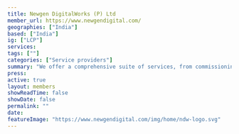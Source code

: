```yaml
---
title: Newgen DigitalWorks (P) Ltd
member_url: https://www.newgendigital.com/
geographies: ["India"]
based: ["India"]
ig: ["LCP"] 
services: 
tags: [""]
categories: ["Service providers"]
summary: "We offer a comprehensive suite of services, from commissioning to delivery, tailored for large corporate to independent and niche publishers. Our established relationships with leading publishers underscore our commitment to excellence and partnership."
press:
active: true
layout: members
showReadTime: false
showDate: false
permalink: ""
date:
featureImage: "https://www.newgendigital.com/img/home/ndw-logo.svg"
---
```

